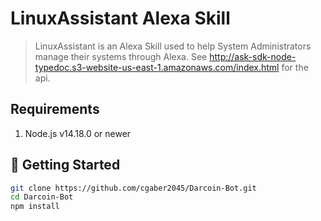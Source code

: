 # LinuxAssistant Alexa Skill
> LinuxAssistant is an Alexa Skill used to help System Administrators manage their systems through Alexa. See http://ask-sdk-node-typedoc.s3-website-us-east-1.amazonaws.com/index.html for the api.

## Requirements

1. Node.js v14.18.0 or newer

## 🚀 Getting Started

```sh
git clone https://github.com/cgaber2045/Darcoin-Bot.git
cd Darcoin-Bot
npm install
```